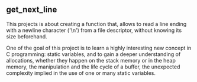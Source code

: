 ## get_next_line

This projects is about creating a function that, allows to read a line ending with a newline character ('\n') from a file descriptor, without knowing its size beforehand. 

One of the goal of this project is to learn a highly interesting new concept in C programming: static variables, and to gain a deeper understanding of allocations, whether they happen on the stack memory or in the heap memory, the manipulation and the life cycle of a buffer, the unexpected complexity implied in the use of one or many static variables.
